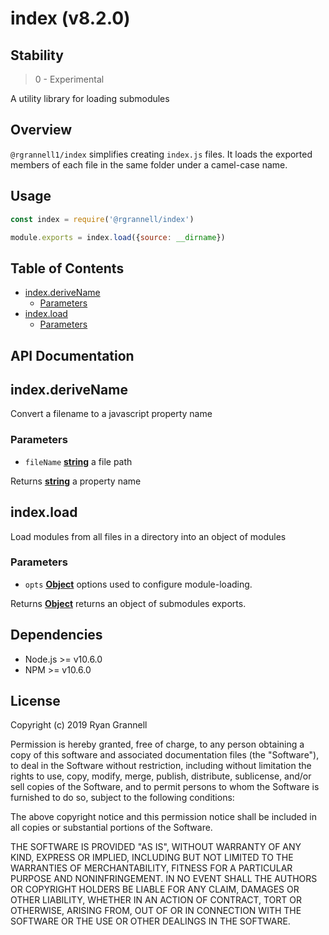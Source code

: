 
# index (v8.2.0)

## Stability

> 0 - Experimental

A utility library for loading submodules


## Overview

`@rgrannell1/index` simplifies creating `index.js` files. It loads the exported members of each file in the same folder under a camel-case name.



## Usage

```js
const index = require('@rgrannell/index')

module.exports = index.load({source: __dirname})
```


## Table of Contents

- [index.deriveName](#indexderivename)
  * [Parameters](#parameters)
- [index.load](#indexload)
  * [Parameters](#parameters-1)

## API Documentation

<!-- Generated by documentation.js. Update this documentation by updating the source code. -->

## index.deriveName

Convert a filename to a javascript property name

### Parameters

-   `fileName` **[string][1]** a file path

Returns **[string][1]** a property name

## index.load

Load modules from all files in a directory into an object of modules

### Parameters

-   `opts` **[Object][2]** options used to configure module-loading.

Returns **[Object][2]** returns an object of submodules exports.

[1]: https://developer.mozilla.org/docs/Web/JavaScript/Reference/Global_Objects/String

[2]: https://developer.mozilla.org/docs/Web/JavaScript/Reference/Global_Objects/Object


## Dependencies

- Node.js >= v10.6.0
- NPM >= v10.6.0

## License

Copyright (c) 2019 Ryan Grannell

Permission is hereby granted, free of charge, to any person obtaining a copy of this software and associated documentation files (the "Software"), to deal in the Software without restriction, including without limitation the rights to use, copy, modify, merge, publish, distribute, sublicense, and/or sell copies of the Software, and to permit persons to whom the Software is furnished to do so, subject to the following conditions:

The above copyright notice and this permission notice shall be included in all copies or substantial portions of the Software.

THE SOFTWARE IS PROVIDED "AS IS", WITHOUT WARRANTY OF ANY KIND, EXPRESS OR IMPLIED, INCLUDING BUT NOT LIMITED TO THE WARRANTIES OF MERCHANTABILITY, FITNESS FOR A PARTICULAR PURPOSE AND NONINFRINGEMENT. IN NO EVENT SHALL THE AUTHORS OR COPYRIGHT HOLDERS BE LIABLE FOR ANY CLAIM, DAMAGES OR OTHER LIABILITY, WHETHER IN AN ACTION OF CONTRACT, TORT OR OTHERWISE, ARISING FROM, OUT OF OR IN CONNECTION WITH THE SOFTWARE OR THE USE OR OTHER DEALINGS IN THE SOFTWARE.
